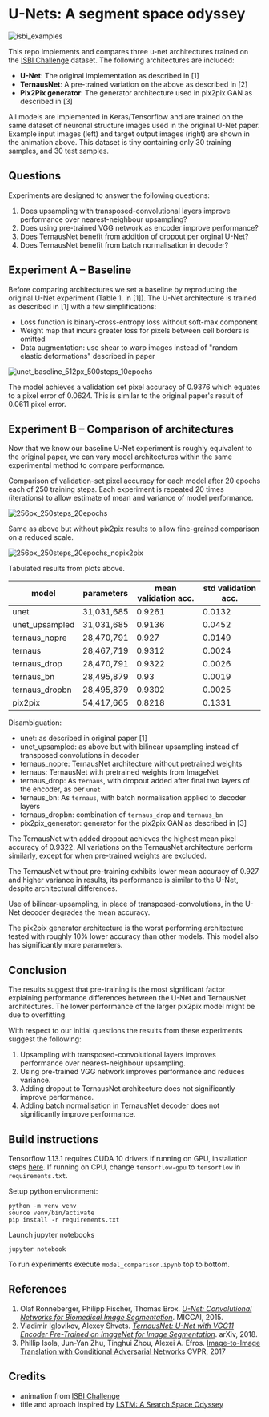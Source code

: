 
# U-Nets: A segment space odyssey

![isbi_examples](./assets/Challenge-ISBI-2012-Animation-Input-Labels.gif)

This repo implements and compares three u-net architectures trained on the [ISBI Challenge](http://brainiac2.mit.edu/isbi_challenge/) dataset. The following architectures are included:

- **U-Net**: The original implementation as described in [1]
- **TernausNet**: A pre-trained variation on the above as described in [2]
- **Pix2Pix generator**: The generator architecture used in pix2pix GAN as described in [3]

All models are implemented in Keras/Tensorflow and are trained on the same dataset of neuronal structure images used in the original U-Net paper. Example input images (left) and target output images (right) are shown in the animation above. This dataset is tiny containing only 30 training samples, and 30 test samples.

## Questions

Experiments are designed to answer the following questions:

1. Does upsampling with transposed-convolutional layers improve performance over nearest-neighbour upsampling?
1. Does using pre-trained VGG network as encoder improve performance?
1. Does TernausNet benefit from addition of dropout per orginal U-Net?
1. Does TernausNet benefit from batch normalisation in decoder?


## Experiment A – Baseline

Before comparing architectures we set a baseline by reproducing the original U-Net experiment (Table 1. in [1]). The U-Net architecture is trained as described in [1] with a few simplifications:

- Loss function is binary-cross-entropy loss without soft-max component
- Weight map that incurs greater loss for pixels between cell borders is omitted
- Data augmentation: use shear to warp images instead of "random elastic deformations" described in paper

![unet_baseline_512px_500steps_10epochs](./assets/unet_baseline_512px_500steps_10epochs.jpg)

The model achieves a validation set pixel accuracy of 0.9376 which equates to a pixel error of 0.0624. This is similar to the original paper's result of 0.0611 pixel error.

## Experiment B – Comparison of architectures

Now that we know our baseline U-Net experiment is roughly equivalent to the original paper, we can vary model architectures within the same experimental method to compare performance.

Comparison of validation-set pixel accuracy for each model after 20 epochs each of 250 training steps. Each experiment is repeated 20 times (iterations) to allow estimate of mean and variance of model performance.

![256px_250steps_20epochs](./assets/256px_250steps_20epochs.jpg)

Same as above but without pix2pix results to allow fine-grained comparison on a reduced scale.

![256px_250steps_20epochs_nopix2pix](./assets/256px_250steps_20epochs_nopix2pix.jpg)

Tabulated results from plots above.

| model | parameters | mean validation acc. | std validation acc. |
| --- | --- | --- | --- |
| unet             | 31,031,685 | 0.9261 | 0.0132 | 
| unet_upsampled   | 31,031,685 | 0.9136 | 0.0452 |
| ternaus_nopre    | 28,470,791 | 0.927  | 0.0149 |
| ternaus 	       | 28,467,719 | 0.9312 | 0.0024 |
| ternaus_drop 	   | 28,470,791 | 0.9322 | 0.0026 |
| ternaus_bn 	   | 28,495,879 | 0.93   | 0.0019 |
| ternaus_dropbn   | 28,495,879 | 0.9302 | 0.0025 |
| pix2pix 	       | 54,417,665 | 0.8218 | 0.1331 |




Disambiguation:
- unet: as described in original paper [1]
- unet_upsampled: as above but with bilinear upsampling instead of transposed convolutions in decoder
- ternaus_nopre: TernausNet architecture without pretrained weights
- ternaus: TernausNet with pretrained weights from ImageNet
- ternaus_drop: As `ternaus`, with dropout added after final two layers of the encoder, as per `unet` 
- ternaus_bn: As `ternaus`, with batch normalisation applied to decoder layers
- ternaus_dropbn: combination of `ternaus_drop` and `ternaus_bn`
- pix2pix_generator: generator for the pix2pix GAN as described in [3]

The TernausNet with added dropout achieves the highest mean pixel accuracy of 0.9322. All variations on the TernausNet architecture perform similarly, except for when pre-trained weights are excluded. 

The TernausNet without pre-training exhibits lower mean accuracy of 0.927 and higher variance in results, its performance is similar to the U-Net, despite architectural differences.

Use of bilinear-upsampling, in place of transposed-convolutions, in the U-Net decoder degrades the mean accuracy.

The pix2pix generator architecture is the worst performing architecture tested with roughly 10% lower accuracy than other models. This model also has significantly more parameters.

## Conclusion 

The results suggest that pre-training is the most significant factor explaining performance differences between the U-Net and TernausNet architectures. The lower performance of the larger pix2pix model might be due to overfitting.

With respect to our initial questions the results from these experiments suggest the following:

1. Upsampling with transposed-convolutional layers improves performance over nearest-neighbour upsampling.
1. Using pre-trained VGG network improves performance and reduces variance.
1. Adding dropout to TernausNet architecture does not significantly improve performance.
1. Adding batch normalisation in TernausNet decoder does not significantly improve performance.

## Build instructions

Tensorflow 1.13.1 requires CUDA 10 drivers if running on GPU, installation steps [here](https://www.tensorflow.org/install/gpu#install_cuda_with_apt). If running on CPU, change `tensorflow-gpu` to `tensorflow` in `requirements.txt`.

Setup python environment:
```
python -m venv venv
source venv/bin/activate
pip install -r requirements.txt
```

Launch jupyter notebooks

```
jupyter notebook
```

To run experiments execute `model_comparison.ipynb` top to bottom.

## References

1. Olaf Ronneberger, Philipp Fischer, Thomas Brox. [*U-Net: Convolutional Networks for Biomedical Image Segmentation*](https://arxiv.org/abs/1505.04597). MICCAI, 2015.
2. Vladimir Iglovikov, Alexey Shvets. [*TernausNet: U-Net with VGG11 Encoder Pre-Trained on ImageNet for Image Segmentation*](https://arxiv.org/abs/1505.04597). arXiv, 2018.
3. Phillip Isola, Jun-Yan Zhu, Tinghui Zhou, Alexei A. Efros. [Image-to-Image Translation with Conditional Adversarial Networks](https://arxiv.org/abs/1611.07004) CVPR, 2017


## Credits

- animation from [ISBI Challenge](http://brainiac2.mit.edu/isbi_challenge/)
- title and aproach inspired by [LSTM: A Search Space Odyssey](https://arxiv.org/abs/1503.04069)